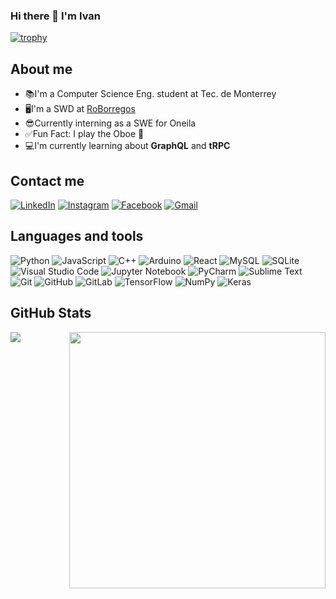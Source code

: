 ### Hi there 👋 I'm Ivan
[![trophy](https://github-profile-trophy.vercel.app/?username=IvanRomero03&theme=onedark&column=6&row=1&margin-w=10)](https://github.com/ryo-ma/github-profile-trophy)


## About me
- 📚I'm a Computer Science Eng. student at Tec. de Monterrey
- 🖥️I'm a SWD at [RoBorregos][Roborregos]
- 😎Currently interning as a SWE for Oneila 
- ✅Fun Fact: I play the Oboe 🎼
- 💻I'm currently learning about **GraphQL** and **tRPC**

## Contact me
<a href="https://www.linkedin.com/in/ivanromerow" target="_blank"><img src="https://img.shields.io/badge/LinkedIn-0077B5?style=for-the-badge&logo=linkedin&logoColor=white" alt="LinkedIn"></a>
<a href="https://www.instagram.com/ivanromero.w/" target="_blank"><img src="https://img.shields.io/badge/Instagram-E4405F?style=for-the-badge&logo=instagram&logoColor=white" alt="Instagram"></a>
<a href="https://www.facebook.com/Ivan.wellsr" target="_blank"><img src="https://img.shields.io/badge/Facebook-1877F2?style=for-the-badge&logo=facebook&logoColor=white" alt="Facebook"></a>
<a href="mailto:i.wells.ar@gmail.com" target="_blank"><img src="https://img.shields.io/badge/Gmail-D14836?style=for-the-badge&logo=gmail&logoColor=white" alt="Gmail"> </a>
<!--
![linkedin](https://linkedin-github.herokuapp.com/api/render/Ivan%20Romero/CS%20Student/Web%20Dev/Bachelor's%20Degree/dark/https%3A%2F%2Fmedia-exp1.licdn.com%2Fdms%2Fimage%2FC4E03AQEMAmk9ihBfyg%2Fprofile-displayphoto-shrink_200_200%2F0%2F1638913681674%3Fe%3D1660780800%26v%3Dbeta%26t%3D4ORHdnXDaRKrbZZMC5V5kEIHyk8YJMYtecPOLKXORg8) -->

## Languages and tools

![Python](https://img.shields.io/badge/python-3670A0?style=for-the-badge&logo=python&logoColor=ffdd54)
![JavaScript](https://img.shields.io/badge/javascript-%23323330.svg?style=for-the-badge&logo=javascript&logoColor=%23F7DF1E)
![C++](https://img.shields.io/badge/c++-%2300599C.svg?style=for-the-badge&logo=c%2B%2B&logoColor=white)
![Arduino](https://img.shields.io/badge/-Arduino-00979D?style=for-the-badge&logo=Arduino&logoColor=white)
![React](https://img.shields.io/badge/react-%2320232a.svg?style=for-the-badge&logo=react&logoColor=%2361DAFB)
![MySQL](https://img.shields.io/badge/mysql-%2300f.svg?style=for-the-badge&logo=mysql&logoColor=white)
![SQLite](https://img.shields.io/badge/sqlite-%2307405e.svg?style=for-the-badge&logo=sqlite&logoColor=white)
![Visual Studio Code](https://img.shields.io/badge/Visual%20Studio%20Code-0078d7.svg?style=for-the-badge&logo=visual-studio-code&logoColor=white)
![Jupyter Notebook](https://img.shields.io/badge/jupyter-%23FA0F00.svg?style=for-the-badge&logo=jupyter&logoColor=white)
![PyCharm](https://img.shields.io/badge/pycharm-143?style=for-the-badge&logo=pycharm&logoColor=black&color=black&labelColor=green)
![Sublime Text](https://img.shields.io/badge/sublime_text-%23575757.svg?style=for-the-badge&logo=sublime-text&logoColor=important)
![Git](https://img.shields.io/badge/git-%23F05033.svg?style=for-the-badge&logo=git&logoColor=white)
![GitHub](https://img.shields.io/badge/github-%23121011.svg?style=for-the-badge&logo=github&logoColor=white)
![GitLab](https://img.shields.io/badge/gitlab-%23181717.svg?style=for-the-badge&logo=gitlab&logoColor=white)
![TensorFlow](https://img.shields.io/badge/TensorFlow-%23FF6F00.svg?style=for-the-badge&logo=TensorFlow&logoColor=white)
![NumPy](https://img.shields.io/badge/numpy-%23013243.svg?style=for-the-badge&logo=numpy&logoColor=white)
![Keras](https://img.shields.io/badge/Keras-%23D00000.svg?style=for-the-badge&logo=Keras&logoColor=white)

## GitHub Stats
<div>
<p><img align="left" src="https://github-readme-stats.vercel.app/api/top-langs?username=IvanRomero03&show_icons=true&locale=en&layout=compact&theme=onedark&langs_count=6"/></p>
<p><img align="right" src="https://github-readme-stats.vercel.app/api?username=IvanRomero03&show_icons=true&locale=en&theme=onedark"  width="410" /></p>
</div>




<!--
**IvanRomero03/IvanRomero03** is a ✨ _special_ ✨ repository because its `README.md` (this file) appears on your GitHub profile.

Here are some ideas to get you started:

- 🔭 I’m currently working on ...
- 🌱 I’m currently learning ...
- 👯 I’m looking to collaborate on ...
- 🤔 I’m looking for help with ...
- 💬 Ask me about ...
- 📫 How to reach me: ...
- 😄 Pronouns: ...
- ⚡ Fun fact: ...
-->

[Roborregos]: https://roborregos.com/
